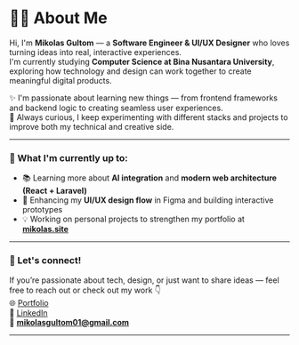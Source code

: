 # 👨‍💻 About Me

Hi, I'm **Mikolas Gultom** — a **Software Engineer & UI/UX Designer** who loves turning ideas into real, interactive experiences.  
I'm currently studying **Computer Science at Bina Nusantara University**, exploring how technology and design can work together to create meaningful digital products.

✨ I'm passionate about learning new things — from frontend frameworks and backend logic to creating seamless user experiences.  
🚀 Always curious, I keep experimenting with different stacks and projects to improve both my technical and creative side.  

---

### 🎯 What I'm currently up to:
- 📚 Learning more about **AI integration** and **modern web architecture (React + Laravel)**  
- 🎨 Enhancing my **UI/UX design flow** in Figma and building interactive prototypes  
- 💡 Working on personal projects to strengthen my portfolio at [**mikolas.site**](www.mikolas.site)

---

### 💬 Let's connect!
If you’re passionate about tech, design, or just want to share ideas — feel free to reach out or check out my work 👇  
🌐 [Portfolio](www.mikolas.site)  
💼 [LinkedIn](https://www.linkedin.com/in/mikolas-p-gultom-85b039310/)  
📧 **mikolasgultom01@gmail.com**

---
